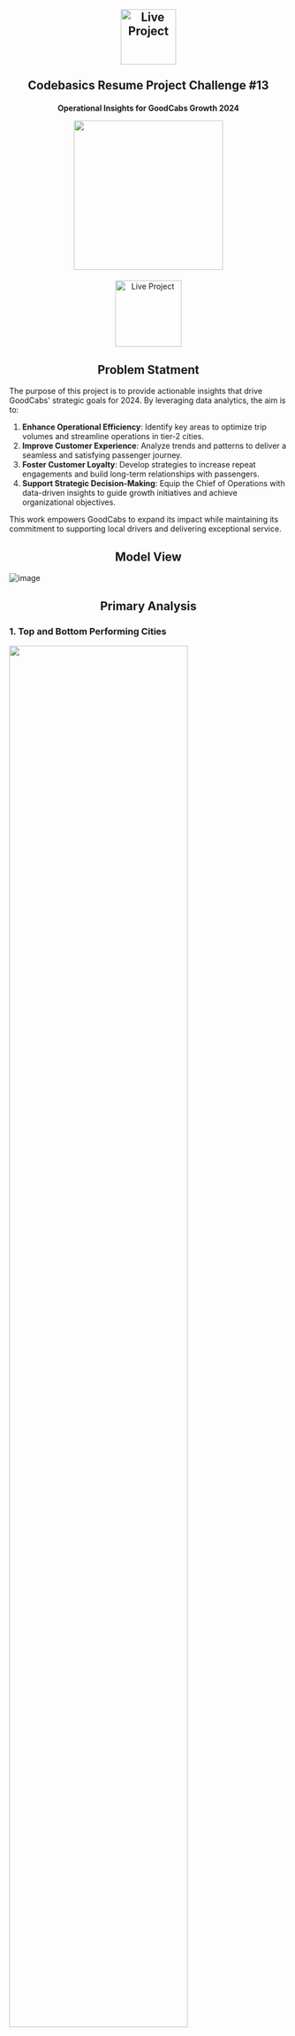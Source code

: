 <h2 align="center">
  <img src="https://github.com/user-attachments/assets/22d45d68-1868-496f-87c2-4258115d9c9f" alt="Live Project" width="100">  
  <br><br>
  Codebasics Resume Project Challenge #13  
</h2>  

<h4 align="center">  
  Operational Insights for GoodCabs Growth 2024  
<p align="center">  
  <img src="https://github.com/user-attachments/assets/373ea531-3328-4fb4-898e-e1436e68b774" width="270">  
</p>
</h4>  

<p align="center">
<a href="https://app.powerbi.com/view?r=eyJrIjoiNWJiOWEyMTAtNWE5OS00OGIwLTlhNGEtZjRmZDY4MWI3MWM0IiwidCI6IjNmMTcwMmFmLTNmNGUtNDk1ZS04YzhiLTEzNzIxZjM5YjFiMCJ9">
    <img src="https://github.com/user-attachments/assets/eb030d5f-8bb3-458e-9a2b-3c13a455c662" alt="Live Project" width="120">
</a>
</p>

<h2 align="center">
  Problem Statment
</h2>

The purpose of this project is to provide actionable insights that drive GoodCabs' strategic goals for 2024. By leveraging data analytics, the aim is to:  

1. **Enhance Operational Efficiency**: Identify key areas to optimize trip volumes and streamline operations in tier-2 cities.  
2. **Improve Customer Experience**: Analyze trends and patterns to deliver a seamless and satisfying passenger journey.  
3. **Foster Customer Loyalty**: Develop strategies to increase repeat engagements and build long-term relationships with passengers.  
4. **Support Strategic Decision-Making**: Equip the Chief of Operations with data-driven insights to guide growth initiatives and achieve organizational objectives.  

This work empowers GoodCabs to expand its impact while maintaining its commitment to supporting local drivers and delivering exceptional service.

<h2 align="center">
  Model View
</h2>

![image](https://github.com/user-attachments/assets/f4fc218a-2f1c-4ae4-9799-7220bf4df7b0)

<h2 align="center">
  Primary Analysis
</h2>

### 1. Top and Bottom Performing Cities

<img src="https://github.com/user-attachments/assets/03d1903d-4f30-43bc-8ce9-80ebb9c16084" width="80%">

- Jaipur, Lucknow, and Surat lead as the cities with the highest trip counts, while Visakhapatnam, Coimbatore, and Mysore rank at the lower end of the spectrum.

### 2. Average Fare per Trip by City

<img src="https://github.com/user-attachments/assets/79e0335e-824c-4742-b5ab-e61d5c2e9606" width="50%">

- Jaipur reports the highest average fare of ₹484 for a 30 km trip, whereas Surat has the lowest at ₹117 for 11 km. Similarly, Vadodara's average fare is comparable to Surat, at ₹119 for 12 km.  
- **For a one-kilometer ride, Jaipur's fare stands at ₹16, while Surat offers a more affordable rate of ₹11.**

